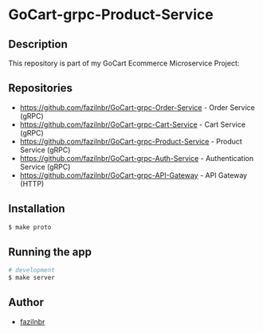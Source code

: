 # GoCart-grpc-Product-Service

## Description

This repository is part of my GoCart Ecommerce Microservice Project:

## Repositories

- https://github.com/fazilnbr/GoCart-grpc-Order-Service - Order Service (gRPC)
- https://github.com/fazilnbr/GoCart-grpc-Cart-Service - Cart Service (gRPC)
- https://github.com/fazilnbr/GoCart-grpc-Product-Service  - Product Service (gRPC)
- https://github.com/fazilnbr/GoCart-grpc-Auth-Service - Authentication Service (gRPC)
- https://github.com/fazilnbr/GoCart-grpc-API-Gateway - API Gateway (HTTP)

## Installation

```bash
$ make proto
```

## Running the app

```bash
# development
$ make server
```

## Author

- [fazilnbr](https://www.linkedin.com/in/fazil-muhammed-915807190/)

